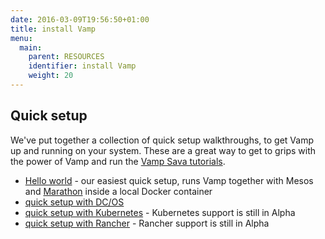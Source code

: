 ```yaml
---
date: 2016-03-09T19:56:50+01:00
title: install Vamp
menu:
  main:
    parent: RESOURCES
    identifier: install Vamp
    weight: 20
---
```


## Quick setup

We've put together a collection of quick setup walkthroughs, to get Vamp up and running on your system. These are a great way to get to grips with the power of Vamp and run the [Vamp Sava tutorials](/tryvamp/#vamp-sava-tutorials).

* [Hello world](/hello-world-marathon/) - our easiest quick setup, runs Vamp together with Mesos and [Marathon](https://mesosphere.github.io/marathon/) inside a local Docker container
* [quick setup with DC/OS](/quick-setup-dcos/)
* [quick setup with Kubernetes](/quick-setup-kubernetes/) - Kubernetes support is still in Alpha
* [quick setup with Rancher](/quick-setup-rancher/) - Rancher support is still in Alpha

##